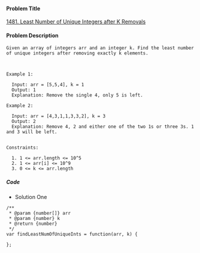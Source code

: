 #### Problem Title
[1481. Least Number of Unique Integers after K Removals](https://leetcode.com/problems/least-number-of-unique-integers-after-k-removals/)
#### Problem Description
```
Given an array of integers arr and an integer k. Find the least number of unique integers after removing exactly k elements.

 

Example 1:

  Input: arr = [5,5,4], k = 1
  Output: 1
  Explanation: Remove the single 4, only 5 is left.

Example 2:

  Input: arr = [4,3,1,1,3,3,2], k = 3
  Output: 2
  Explanation: Remove 4, 2 and either one of the two 1s or three 3s. 1 and 3 will be left.
 

Constraints:

  1. 1 <= arr.length <= 10^5
  2. 1 <= arr[i] <= 10^9
  3. 0 <= k <= arr.length

```

##### Code

- Solution One
```
/**
 * @param {number[]} arr
 * @param {number} k
 * @return {number}
 */
var findLeastNumOfUniqueInts = function(arr, k) {
    
};
```
